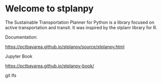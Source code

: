# Welcome to stplanpy

The Sustainable Transportation Planner for Python is a library focused on active transportation and transit. It was inspired by the stplanr library for R.


Documentation:

https://pctbayarea.github.io/stplanpy/source/stplanpy.html

Jupyter Book

https://pctbayarea.github.io/stplanpy-book/

git lfs
